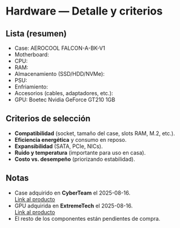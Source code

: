 # Hardware — Detalle y criterios

## Lista (resumen)
- Case: AEROCOOL FALCON-A-BK-V1
- Motherboard:
- CPU:
- RAM:
- Almacenamiento (SSD/HDD/NVMe):
- PSU:
- Enfriamiento:
- Accesorios (cables, adaptadores, etc.):
- GPU: Boetec Nvidia GeForce GT210 1GB


## Criterios de selección
- **Compatibilidad** (socket, tamaño del case, slots RAM, M.2, etc.).
- **Eficiencia energética** y consumo en reposo.
- **Expansibilidad** (SATA, PCIe, NICs).
- **Ruido y temperatura** (importante para uso en casa).
- **Costo vs. desempeño** (priorizando estabilidad).

## Notas
- Case adquirido en **CyberTeam** el 2025-08-16.  
  [Link al producto](https://cyberteamcr.com/producto/gabinete-aerocool-falcon-a-bk-v1/)  
- GPU adquirida en **ExtremeTech** el 2025-08-16.  
  [Link al producto](https://extremetechcr.com/tienda/componentes/15754-boetec-nvidia-geforce-gt210-1gb.html)  
- El resto de los componentes están pendientes de compra.
